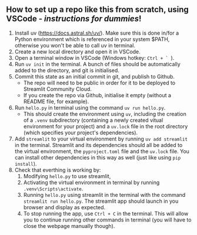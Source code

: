 ## How to set up a repo like this from scratch, using VSCode - *instructions for dummies*!

1. Install uv (https://docs.astral.sh/uv/). Make sure this is done in/for a Python environment which is referenced in your system $PATH, otherwise you won't be able to call uv in terminal.
2. Create a new local directory and open it in VSCode.
3. Open a terminal window in VSCode (Windows hotkey: ``Ctrl + ` ``). 
4. Run `uv init` in the terminal. A bunch of files should be automatically added to the directory, and git is initialised.
5. Commit this state as an initial commit in git, and publish to Github. 
    * The repo will need to be public in order for it to be deployed to Streamlit Community Cloud.
    * If you create the repo via Github, initialise it empty (without a README file, for example).
6. Run `hello.py` in terminal using the command `uv run hello.py`.
    * This should create the environment using `uv`, including the creation of a `.venv` subdirectory (containing a newly created vitual environment for your project) and a `uv.lock` file in the root directory (which specifies your project's dependencies).
7.  Add `streamlit` to your virtual environment by running `uv add streamlit` in the terminal. Streamlit and its dependencies should all be added to the virtual environment, the `pyproject.toml` file and the `uv.lock` file. You can install other dependencies in this way as well (just like using `pip install`).
8. Check that everthing is working by:
    1. Modifying `hello.py` to use streamlit,
    2. Activating the virtual environment in terminal by running `.venv\Scripts\activate`.
    3. Running `hello.py` using streamlit in the terminal with the command `streamlit run hello.py`. The streamlit app should launch in you browser and display as expected. 
    4. To stop running the app, use `Ctrl + C` in the terminal. This will allow you to continue running other commands in terminal (you will have to close the webpage manually though).


